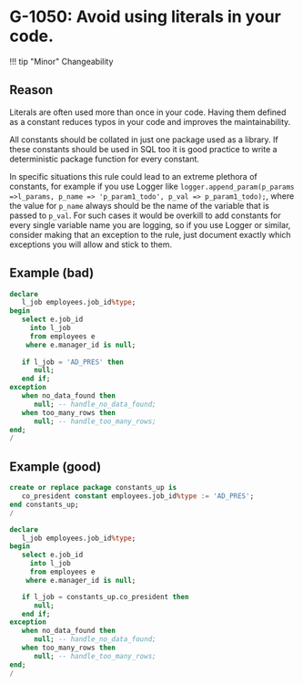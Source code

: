 # G-1050: Avoid using literals in your code.

!!! tip "Minor"
    Changeability

## Reason

Literals are often used more than once in your code. Having them defined as a constant reduces typos in your code and improves the maintainability.

All constants should be collated in just one package used as a library. If these constants should be used in SQL too it is good practice to write a deterministic package function for every constant.

In specific situations this rule could lead to an extreme plethora of constants, for example if you use Logger like `logger.append_param(p_params =>l_params, p_name => 'p_param1_todo', p_val => p_param1_todo);`, where the value for `p_name` always should be the name of the variable that is passed to `p_val`. For such cases it would be overkill to add constants for every single variable name you are logging, so if you use Logger or similar, consider making that an exception to the rule, just document exactly which exceptions you will allow and stick to them.

## Example (bad)

``` sql
declare
   l_job employees.job_id%type;
begin
   select e.job_id
     into l_job
     from employees e
    where e.manager_id is null;
   
   if l_job = 'AD_PRES' then
      null;
   end if;
exception
   when no_data_found then 
      null; -- handle_no_data_found;
   when too_many_rows then 
      null; -- handle_too_many_rows; 
end;
/
```

## Example (good)

``` sql
create or replace package constants_up is
   co_president constant employees.job_id%type := 'AD_PRES';
end constants_up;
/

declare
   l_job employees.job_id%type;
begin
   select e.job_id
     into l_job
     from employees e
    where e.manager_id is null;

   if l_job = constants_up.co_president then
      null;
   end if;
exception
   when no_data_found then 
      null; -- handle_no_data_found;
   when too_many_rows then 
      null; -- handle_too_many_rows; 
end;
/
```